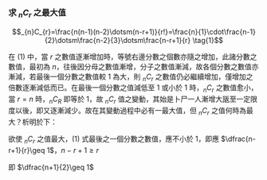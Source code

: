 ### 求 $_{n}C_{r}$ 之最大值
$$_{n}C_{r}=\frac{n(n-1)(n-2)\dotsm(n-r+1)}{r!}=\frac{n}{1}\cdot\frac{n-1}{2}\dotsm\frac{n-2}{3}\dotsm\frac{n-r+1}{r} \tag{1}$$

在 (1) 中，當 $r$ 之數值逐漸增加時，等號右邊分數之個數亦隨之增加，此諸分數之數值，最初為 $n$，往後因分母之數值漸增，分子之數值漸減，故各個分數之數值亦漸減，若最後一個分數之數值較 1 為大，則 $_{n}C_{r}$ 之數值仍必繼續增加，僅增加之倍數逐漸減低而已。在最後一個分數之值減低至 1 或小於 1 時，$_{n}C_{r}$ 之數值愈小，當 $r=n$ 時，$_{n}C_{R}$ 即等於 1，故 $_{n}C_{r}$ 值之變動，其始是卜尸一人漸增大瓪至一定限度以後，即又逐漸減少。故在其變動過程中必有一最大值，但 $_{n}C_{r}$ 之值何時為最大？析明於下：

欲使 $_{n}C_{r}$ 之值最大，(1) 式最後之一個分數之數值，應不小於 1，即應 $\dfrac{n-r+1}{r}\geq 1$，$n-r+1\geq r$

即 $\dfrac{n+1}{2}\geq 1$
